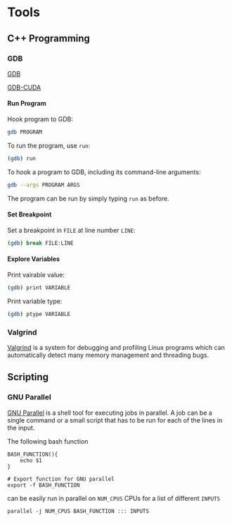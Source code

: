 # Tools


## C++ Programming

### GDB

[GDB](https://www.gnu.org/software/gdb/)

[GDB-CUDA]()

#### Run Program

Hook program to GDB:
```bash
gdb PROGRAM
```

To run the program, use `run`:
```bash
(gdb) run
```

To hook a program to GDB, including its command-line arguments:
```bash
gdb --args PROGRAM ARGS
```
The program can be run by simply typing `run` as before.

#### Set Breakpoint

Set a breakpoint in `FILE` at line number `LINE`:
```bash
(gdb) break FILE:LINE
```

#### Explore Variables

Print vairable value:

```bash
(gdb) print VARIABLE
```

Print variable type:

```bash
(gdb) ptype VARIABLE
```

### Valgrind

[Valgrind](http://valgrind.org/) is a system for debugging and profiling Linux programs which can automatically detect many memory management and threading bugs.


## Scripting

### GNU Parallel

[GNU Parallel](https://www.gnu.org/software/parallel/) is a shell tool for executing jobs in parallel. A job can be a single command or a small script that has to be run for each of the lines in the input.

The following bash function
```
BASH_FUNCTION(){
    echo $1
}

# Export function for GNU parallel
export -f BASH_FUNCTION 
```
can be easily run in parallel on `NUM_CPUS` CPUs for a list of different `INPUTS`
```
parallel -j NUM_CPUS BASH_FUNCTION ::: INPUTS
```